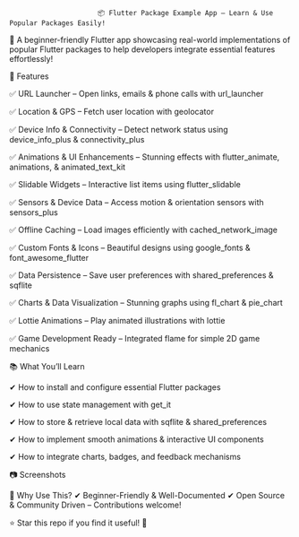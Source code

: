                           📦 Flutter Package Example App – Learn & Use Popular Packages Easily!
🚀 A beginner-friendly Flutter app showcasing real-world implementations of popular Flutter packages to help developers integrate essential features effortlessly!

🌟 Features

✅ URL Launcher – Open links, emails & phone calls with url_launcher

✅ Location & GPS – Fetch user location with geolocator

✅ Device Info & Connectivity – Detect network status using device_info_plus & connectivity_plus

✅ Animations & UI Enhancements – Stunning effects with flutter_animate, animations, & animated_text_kit

✅ Slidable Widgets – Interactive list items using flutter_slidable

✅ Sensors & Device Data – Access motion & orientation sensors with sensors_plus

✅ Offline Caching – Load images efficiently with cached_network_image

✅ Custom Fonts & Icons – Beautiful designs using google_fonts & font_awesome_flutter

✅ Data Persistence – Save user preferences with shared_preferences & sqflite

✅ Charts & Data Visualization – Stunning graphs using fl_chart & pie_chart

✅ Lottie Animations – Play animated illustrations with lottie

✅ Game Development Ready – Integrated flame for simple 2D game mechanics

📚 What You’ll Learn

✔ How to install and configure essential Flutter packages

✔ How to use state management with get_it

✔ How to store & retrieve local data with sqflite & shared_preferences

✔ How to implement smooth animations & interactive UI components

✔ How to integrate charts, badges, and feedback mechanisms

📷 Screenshots

🚀 Why Use This? ✔ Beginner-Friendly & Well-Documented ✔ Open Source & Community Driven – Contributions welcome!

⭐ Star this repo if you find it useful! 🚀
